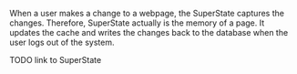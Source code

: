 <properties date="2016-06-24"
SortOrder="11"
/>

When a user makes a change to a webpage, the SuperState captures the changes. Therefore, SuperState actually is the memory of a page. It updates the cache and writes the changes back to the database when the user logs out of the system.

TODO link to SuperState

